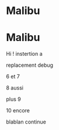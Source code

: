 # Malibu
# Malibu
Hi !
instertion a

replacement debug

6 
et 7 

8 aussi


plus 9

10 encore


blablan continue
